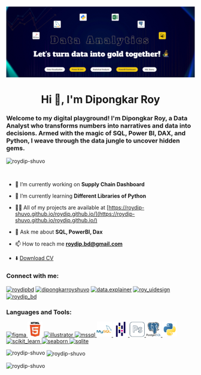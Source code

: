 ![image alt](https://github.com/RoyDip-Shuvo/RoyDip-Shuvo/blob/b9332cde32a630c081204f953d10af0f731c06c8/Git%20Cover.jpg)
<h1 align="center">Hi 👋, I'm Dipongkar Roy</h1>
<h3 align="Left">Welcome to my digital playground! I'm Dipongkar Roy, a Data Analyst who transforms numbers into narratives and data into decisions. Armed with the magic of SQL, Power BI, DAX, and Python, I weave through the data jungle to uncover hidden gems.</h3>

<p align="left"> <img src="https://komarev.com/ghpvc/?username=roydip-shuvo&label=Profile%20views&color=0e75b6&style=flat" alt="roydip-shuvo" /> </p>

<p align="left"> <a href="https://twitter.com/" target="blank"><img src="https://img.shields.io/twitter/follow/?logo=twitter&style=for-the-badge" alt="" /></a> </p>

- 🔭 I’m currently working on **Supply Chain Dashboard**

- 🌱 I’m currently learning **Different Libraries of Python**

- 👨‍💻 All of my projects are available at [https://roydip-shuvo.github.io/roydip.github.io/](https://roydip-shuvo.github.io/roydip.github.io/)

- 💬 Ask me about **SQL, PowerBI, Dax**

- 📫 How to reach me **roydip.bd@gmail.com**
- ⬇️ [Download CV](https://drive.google.com/file/d/1wRC-tsh4gEfeBrkElkcuc0SmdxVgR1No/view?usp=sharing)

<h3 align="left">Connect with me:</h3>
<p align="left">
<a href="https://linkedin.com/in/roydipbd" target="blank"><img align="center" src="https://raw.githubusercontent.com/rahuldkjain/github-profile-readme-generator/master/src/images/icons/Social/linked-in-alt.svg" alt="roydipbd" height="30" width="40" /></a>
<a href="https://kaggle.com/dipongkarroyshuvo" target="blank"><img align="center" src="https://raw.githubusercontent.com/rahuldkjain/github-profile-readme-generator/master/src/images/icons/Social/kaggle.svg" alt="dipongkarroyshuvo" height="30" width="40" /></a>
<a href="https://instagram.com/data.explainer" target="blank"><img align="center" src="https://raw.githubusercontent.com/rahuldkjain/github-profile-readme-generator/master/src/images/icons/Social/instagram.svg" alt="data.explainer" height="30" width="40" /></a>
<a href="https://dribbble.com/roy_uidesign" target="blank"><img align="center" src="https://raw.githubusercontent.com/rahuldkjain/github-profile-readme-generator/master/src/images/icons/Social/dribbble.svg" alt="roy_uidesign" height="30" width="40" /></a>
<a href="https://www.hackerrank.com/roydip_bd" target="blank"><img align="center" src="https://raw.githubusercontent.com/rahuldkjain/github-profile-readme-generator/master/src/images/icons/Social/hackerrank.svg" alt="roydip_bd" height="30" width="40" /></a>
</p>

<h3 align="left">Languages and Tools:</h3>
<p align="left"> <a href="https://www.figma.com/" target="_blank" rel="noreferrer"> <img src="https://www.vectorlogo.zone/logos/figma/figma-icon.svg" alt="figma" width="40" height="40"/> </a> <a href="https://www.w3.org/html/" target="_blank" rel="noreferrer"> <img src="https://raw.githubusercontent.com/devicons/devicon/master/icons/html5/html5-original-wordmark.svg" alt="html5" width="40" height="40"/> </a> <a href="https://www.adobe.com/in/products/illustrator.html" target="_blank" rel="noreferrer"> <img src="https://www.vectorlogo.zone/logos/adobe_illustrator/adobe_illustrator-icon.svg" alt="illustrator" width="40" height="40"/> </a> <a href="https://www.microsoft.com/en-us/sql-server" target="_blank" rel="noreferrer"> <img src="https://www.svgrepo.com/show/303229/microsoft-sql-server-logo.svg" alt="mssql" width="40" height="40"/> </a> <a href="https://www.mysql.com/" target="_blank" rel="noreferrer"> <img src="https://raw.githubusercontent.com/devicons/devicon/master/icons/mysql/mysql-original-wordmark.svg" alt="mysql" width="40" height="40"/> </a> <a href="https://pandas.pydata.org/" target="_blank" rel="noreferrer"> <img src="https://raw.githubusercontent.com/devicons/devicon/2ae2a900d2f041da66e950e4d48052658d850630/icons/pandas/pandas-original.svg" alt="pandas" width="40" height="40"/> </a> <a href="https://www.photoshop.com/en" target="_blank" rel="noreferrer"> <img src="https://raw.githubusercontent.com/devicons/devicon/master/icons/photoshop/photoshop-line.svg" alt="photoshop" width="40" height="40"/> </a> <a href="https://www.postgresql.org" target="_blank" rel="noreferrer"> <img src="https://raw.githubusercontent.com/devicons/devicon/master/icons/postgresql/postgresql-original-wordmark.svg" alt="postgresql" width="40" height="40"/> </a> <a href="https://www.python.org" target="_blank" rel="noreferrer"> <img src="https://raw.githubusercontent.com/devicons/devicon/master/icons/python/python-original.svg" alt="python" width="40" height="40"/> </a> <a href="https://scikit-learn.org/" target="_blank" rel="noreferrer"> <img src="https://upload.wikimedia.org/wikipedia/commons/0/05/Scikit_learn_logo_small.svg" alt="scikit_learn" width="40" height="40"/> </a> <a href="https://seaborn.pydata.org/" target="_blank" rel="noreferrer"> <img src="https://seaborn.pydata.org/_images/logo-mark-lightbg.svg" alt="seaborn" width="40" height="40"/> </a> <a href="https://www.sqlite.org/" target="_blank" rel="noreferrer"> <img src="https://www.vectorlogo.zone/logos/sqlite/sqlite-icon.svg" alt="sqlite" width="40" height="40"/> </a> </p>

<p><img align="left" src="https://github-readme-stats.vercel.app/api/top-langs?username=roydip-shuvo&show_icons=true&locale=en&layout=compact" alt="roydip-shuvo" /></p>

<p>&nbsp;<img align="center" src="https://github-readme-stats.vercel.app/api?username=roydip-shuvo&show_icons=true&locale=en" alt="roydip-shuvo" /></p>

<p><img align="center" src="https://github-readme-streak-stats.herokuapp.com/?user=roydip-shuvo&" alt="roydip-shuvo" /></p>
